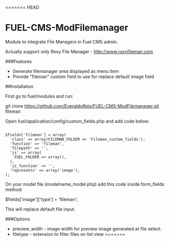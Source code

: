 <<<<<<< HEAD
# FUEL-CMS-ModFilemanager

Module to integrate File Managers in Fuel CMS admin.

Actually support only Roxy File Manager - <a href="http://www.roxyfileman.com/">http://www.roxyfileman.com</a>

###Features
- Generate filemanager area displayed as menu item
- Provide "fileman" custom field to use for replace default image field

##Installation

First go to fuel/modules and run: 

git clone https://github.com/EveraldoReis/FUEL-CMS-ModFilemanager.git fileman

Open fuel/application/config/custom_fields.php and add code below:

```

$fields['fileman'] = array(
  'class' => array(FILEMAN_FOLDER => 'Fileman_custom_fields'),
  'function' => 'fileman',
  'filepath' => '',
  'js' => array(
    FUEL_FOLDER => array(),
  ),
  'js_function' => '',
  'represents' => array('image'),
);

```

On your model file (modelname_model.php) add this code inside form_fields method:

$fields['image']['type'] = 'fileman';

This will replace default file input.

###Options

- preview_width - image width for preview image generated at file select.
- filetype - extension to filter files on list view
=======
